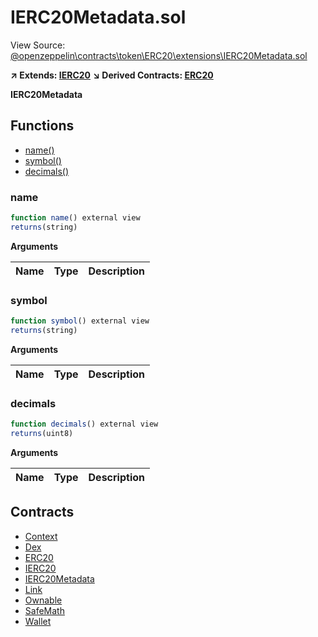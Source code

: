# IERC20Metadata.sol

View Source: [@openzeppelin\contracts\token\ERC20\extensions\IERC20Metadata.sol](..\@openzeppelin\contracts\token\ERC20\extensions\IERC20Metadata.sol)

**↗ Extends: [IERC20](IERC20.md)**
**↘ Derived Contracts: [ERC20](ERC20.md)**

**IERC20Metadata**

## Functions

- [name()](#name)
- [symbol()](#symbol)
- [decimals()](#decimals)

### name

```js
function name() external view
returns(string)
```

**Arguments**

| Name        | Type           | Description  |
| ------------- |------------- | -----|

### symbol

```js
function symbol() external view
returns(string)
```

**Arguments**

| Name        | Type           | Description  |
| ------------- |------------- | -----|

### decimals

```js
function decimals() external view
returns(uint8)
```

**Arguments**

| Name        | Type           | Description  |
| ------------- |------------- | -----|

## Contracts

* [Context](Context.md)
* [Dex](Dex.md)
* [ERC20](ERC20.md)
* [IERC20](IERC20.md)
* [IERC20Metadata](IERC20Metadata.md)
* [Link](Link.md)
* [Ownable](Ownable.md)
* [SafeMath](SafeMath.md)
* [Wallet](Wallet.md)
